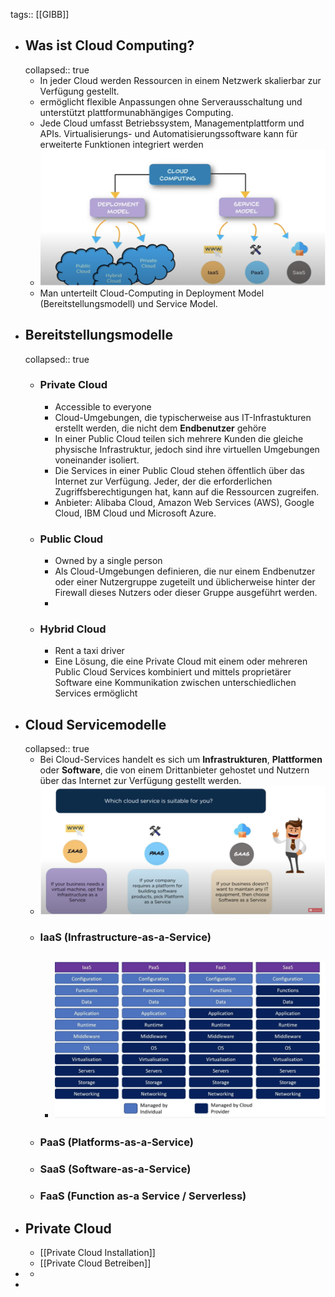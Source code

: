 tags:: [[GIBB]]

- ## Was ist Cloud Computing?
  collapsed:: true
	- In jeder Cloud werden Ressourcen in einem Netzwerk skalierbar zur Verfügung gestellt.
	- ermöglicht flexible Anpassungen ohne Serverausschaltung und unterstützt plattformunabhängiges Computing.
	- Jede Cloud umfasst Betriebssystem, Managementplattform und APIs. Virtualisierungs- und Automatisierungssoftware kann für erweiterte Funktionen integriert werden
	- ![Bildschirmfoto 2023-12-03 um 15.20.43.png](../assets/Bildschirmfoto_2023-12-03_um_15.20.43_1701613245350_0.png)
	- Man unterteilt Cloud-Computing in Deployment Model (Bereitstellungsmodell) und Service Model.
- ## Bereitstellungsmodelle
  collapsed:: true
	- ### Private Cloud
		- Accessible to everyone
		- Cloud-Umgebungen, die typischerweise aus IT-Infrastukturen erstellt werden, die nicht dem **Endbenutzer** gehöre
		- In einer Public Cloud teilen sich mehrere Kunden die gleiche physische Infrastruktur, jedoch sind ihre virtuellen Umgebungen voneinander isoliert.
		- Die Services in einer Public Cloud stehen öffentlich über das Internet zur Verfügung. Jeder, der die erforderlichen Zugriffsberechtigungen hat, kann auf die Ressourcen zugreifen.
		- Anbieter: Alibaba Cloud, Amazon Web Services (AWS), Google Cloud, IBM Cloud und Microsoft Azure.
	- ### Public Cloud
		- Owned by a single person
		- Als Cloud-Umgebungen definieren, die nur einem Endbenutzer oder einer Nutzergruppe zugeteilt und üblicherweise hinter der Firewall dieses Nutzers oder dieser Gruppe ausgeführt werden.
		-
	- ### Hybrid Cloud
		- Rent a taxi driver
		- Eine Lösung, die eine Private Cloud mit einem oder mehreren Public Cloud Services kombiniert und mittels proprietärer Software eine Kommunikation zwischen unterschiedlichen Services ermöglicht
- ## Cloud Servicemodelle
  collapsed:: true
	- Bei Cloud-Services handelt es sich um **Infrastrukturen**, **Plattformen** oder **Software**, die von einem Drittanbieter gehostet und Nutzern über das Internet zur Verfügung gestellt werden.
	- ![Bildschirmfoto 2023-12-03 um 16.50.10.png](../assets/Bildschirmfoto_2023-12-03_um_16.50.10_1701618614862_0.png)
	- ### IaaS (Infrastructure-as-a-Service)
		- ![Bildschirmfoto 2023-12-03 um 16.50.37.png](../assets/Bildschirmfoto_2023-12-03_um_16.50.37_1701618640598_0.png)
			-
	- ### PaaS (Platforms-as-a-Service)
	- ### SaaS (Software-as-a-Service)
	- ### FaaS (Function as-a Service / Serverless)
- ## Private Cloud
	- [[Private Cloud Installation]]
	- [[Private Cloud Betreiben]]
-
	-
-